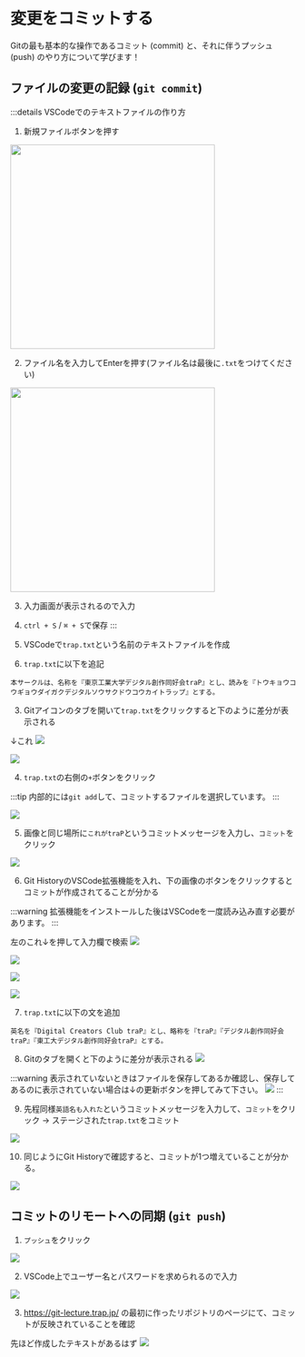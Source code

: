 # 変更をコミットする

Gitの最も基本的な操作であるコミット (commit) と、それに伴うプッシュ (push) のやり方について学びます！

## ファイルの変更の記録 (`git commit`)

:::details VSCodeでのテキストファイルの作り方
1. 新規ファイルボタンを押す
<img src="https://md.trap.jp/uploads/upload_3aab9a82e3804659d87a911872da158c.png" width="360">

2. ファイル名を入力してEnterを押す(ファイル名は最後に`.txt`をつけてください)
<img src="https://md.trap.jp/uploads/upload_fe86b032138502205b0cec86a7a65818.png" width="360">

3. 入力画面が表示されるので入力
4. `ctrl + S` / `⌘ + S`で保存
:::

1. VSCodeで`trap.txt`という名前のテキストファイルを作成
2. `trap.txt`に以下を追記

```
本サークルは、名称を『東京工業大学デジタル創作同好会traP』とし、読みを『トウキョウコウギョウダイガクデジタルソウサクドウコウカイトラップ』とする。
```

3. Gitアイコンのタブを開いて`trap.txt`をクリックすると下のように差分が表示される

↓これ
![](https://md.trap.jp/uploads/upload_22e500bf5c661458f5ac19c00e80220f.png)

![](https://md.trap.jp/uploads/upload_15b9159b7f304ed5f1f514454061f889.png)

4. `trap.txt`の右側の`+`ボタンをクリック

:::tip
内部的には`git add`して、コミットするファイルを選択しています。
:::

![](https://md.trap.jp/uploads/upload_7b2537bcb18e82257962da5304189ee5.png)

5. 画像と同じ場所に`これがtraP`というコミットメッセージを入力し、`コミット`をクリック

![](https://md.trap.jp/uploads/upload_0335d59f1d6469a3ab1b44fa7b756de8.png)

6. Git HistoryのVSCode拡張機能を入れ、下の画像のボタンをクリックするとコミットが作成されてることが分かる

:::warning
拡張機能をインストールした後はVSCodeを一度読み込み直す必要があります。
:::

左のこれ↓を押して入力欄で検索
![](https://md.trap.jp/uploads/upload_872b29e54626055c9828096cb2f2f8eb.png)

![](https://md.trap.jp/uploads/upload_e9916f3b5bc77e59802df4febc7c51b2.png)

![](https://md.trap.jp/uploads/upload_b9197b98773327d276489b4c9df63aee.png)

![](https://md.trap.jp/uploads/upload_cca077c325e9e611416a724544d45b38.png)

7. `trap.txt`に以下の文を追加

```plaintext
英名を『Digital Creators Club traP』とし、略称を『traP』『デジタル創作同好会traP』『東工大デジタル創作同好会traP』とする。
```

8. Gitのタブを開くと下のように差分が表示される
![](https://md.trap.jp/uploads/upload_48d1d1785a1fa615aa372f4b822b3cbe.png)

:::warning
表示されていないときはファイルを保存してあるか確認し、保存してあるのに表示されていない場合は↓の更新ボタンを押してみて下さい。
![](https://md.trap.jp/uploads/upload_f25f4affd39ff04b97154bdb83a914e3.png)
:::

9. 先程同様`英語名も入れた`というコミットメッセージを入力して、`コミット`をクリック → ステージされた`trap.txt`をコミット

![](https://md.trap.jp/uploads/upload_3652c0c6df338f632c20b18edc46fa57.png)

10. 同じようにGit Historyで確認すると、コミットが1つ増えていることが分かる。

![](https://md.trap.jp/uploads/upload_2c16925e146ae197b79d1c5b7c716c8f.png)

## コミットのリモートへの同期 (`git push`)

1. `プッシュ`をクリック

![](https://md.trap.jp/uploads/upload_e8f4931ab98538dc8506d0fa57cee8b3.png)

2. VSCode上でユーザー名とパスワードを求められるので入力

![](https://md.trap.jp/uploads/upload_a1a374ee0df24009d2aee637e335eb0e.png)

3. https://git-lecture.trap.jp/ の最初に作ったリポジトリのページにて、コミットが反映されていることを確認

先ほど作成したテキストがあるはず
![](https://md.trap.jp/uploads/upload_e6e07454164ebf18c8a9902b47eb8105.png)
